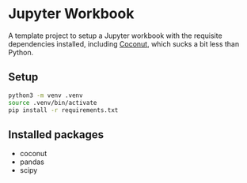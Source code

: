 Jupyter Workbook
=======================

A template project to setup a Jupyter workbook with the requisite dependencies installed,
including [Coconut](http://coconut-lang.org/), which sucks a bit less than Python.

Setup
------

```bash
python3 -m venv .venv
source .venv/bin/activate
pip install -r requirements.txt
```

Installed packages
---------------------

* coconut
* pandas
* scipy
